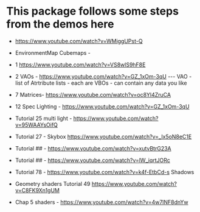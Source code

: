 
# This package follows some steps from the demos here

* https://www.youtube.com/watch?v=WMiggUPst-Q

* EnvironmentMap Cubemaps - 
* 1 https://www.youtube.com/watch?v=VS8wlS9hF8E
* 2 VAOs - https://www.youtube.com/watch?v=GZ_1xOm-3qU  --- VAO - list of Atrtribute lists - each are VBOs - can contain any data you like

* 7 Matrices- https://www.youtube.com/watch?v=oc8Yl4ZruCA
* 12 Spec Lighting - https://www.youtube.com/watch?v=GZ_1xOm-3qU
* Tutorial 25 multi light - https://www.youtube.com/watch?v=95WAAYsOifQ
* Tutorial 27 - Skybox  https://www.youtube.com/watch?v=_Ix5oN8eC1E
* Tutorial ## - https://www.youtube.com/watch?v=xutvBtrG23A
* Tutorial ## - https://www.youtube.com/watch?v=lW_iqrtJORc
* Tutorial 78 - https://www.youtube.com/watch?v=k4f-EtbCd-s   Shadows
* Geometry shaders  Tutorial 49   https://www.youtube.com/watch?v=C8FK9Xn1gUM

* Chap 5 shaders - https://www.youtube.com/watch?v=4w7lNF8dnYw